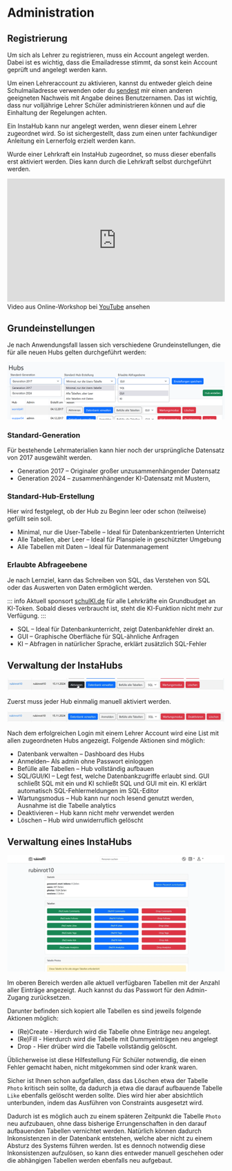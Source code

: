# Administration

## Registrierung

Um sich als Lehrer zu registrieren, muss ein Account angelegt werden. Dabei ist es wichtig, dass die Emailadresse stimmt, da sonst kein Account geprüft und angelegt werden kann. 

Um einen Lehreraccount zu aktivieren, kannst du entweder gleich deine Schulmailadresse verwenden oder du [sendest](https://wi-wissen.de/contact.php) mir einen anderen geeigneten Nachweis mit Angabe deines Benutzernamen. Das ist wichtig, dass nur volljährige Lehrer Schüler administrieren können und auf die Einhaltung der Regelungen achten.

Ein InstaHub kann nur angelegt werden, wenn dieser einem Lehrer zugeordnet wird. So ist sichergestellt, dass zum einen unter fachkundiger Anleitung ein Lernerfolg erzielt werden kann. 

Wurde einer Lehrkraft ein InstaHub zugeordnet, so muss dieser ebenfalls erst aktiviert werden. Dies kann durch die Lehrkraft selbst durchgeführt werden.

<div class="player-schule" style="max-width: 1280px; margin: 0 auto;">
  <iframe
  src="https://player.schule/youtube/diP5nuSz8dg?embed=1"
  style="width:100%; aspect-ratio: 1280/720"
  frameborder="0" allow="autoplay; fullscreen; picture-in-picture" allowfullscreen allowTransparency
  ></iframe>
</div>

<figcaption>Video aus Online-Workshop bei <a href="https://youtu.be/diP5nuSz8dg">YouTube</a> ansehen </figcaption>

## Grundeinstellungen

Je nach Anwendungsfall lassen sich verschiedene Grundeinstellungen, die für alle neuen Hubs gelten durchgeführt werden:

![InstaHub Einstellungen](img/instahub-settings.png)

### Standard-Generation

Für bestehende Lehrmaterialien kann hier noch der ursprüngliche Datensatz von 2017 ausgewählt werden.

* Generation 2017 – Originaler großer unzusammenhängender Datensatz
* Generation 2024 – zusammenhängender KI-Datensatz mit Mustern, 

### Standard-Hub-Erstellung

Hier wird festgelegt, ob der Hub zu Beginn leer oder schon (teilweise) gefüllt sein soll.

* Minimal, nur die User-Tabelle – Ideal für Datenbankzentrierten Unterricht
* Alle Tabellen, aber Leer – Ideal für Planspiele in geschützter Umgebung 
* Alle Tabellen mit Daten – Ideal für Datenmanagement

### Erlaubte Abfrageebene

Je nach Lernziel, kann das Schreiben von SQL, das Verstehen von SQL oder das Auswerten von Daten ermöglicht werden.

::: info
Aktuell sponsort [schulKI.de](https://schulki.de/) für alle Lehrkräfte ein Grundbudget an KI-Token. Sobald dieses verbraucht ist, steht die KI-Funktion nicht mehr zur Verfügung.
:::

* SQL – Ideal für Datenbankunterricht, zeigt Datenbankfehler direkt an.
* GUI – Graphische Oberfläche für SQL-ähnliche Anfragen
* KI – Abfragen in natürlicher Sprache, erklärt zusätzlich SQL-Fehler


## Verwaltung der InstaHubs

![hubs](img/hub-activation.webp)

Zuerst muss jeder Hub einmalig manuell aktiviert werden.

![hubs](img/hub-settings.webp)

Nach dem erfolgreichen Login mit einem Lehrer Account wird eine List mit allen zugeordneten Hubs angezeigt. Folgende Aktionen sind möglich:

* Datenbank verwalten – Dashboard des Hubs
* Anmelden– Als admin ohne Passwort einloggen
* Befülle alle Tabellen – Hub vollständig aufbauen
* SQL/GUI/KI – Legt fest, welche Datenbankzugriffe erlaubt sind. GUI schließt SQL mit ein und KI schließt SQL und GUI mit ein. KI erklärt automatisch SQL-Fehlermeldungen im SQL-Editor 
* Wartungsmodus – Hub kann nur noch lesend genutzt werden, Ausnahme ist die Tabelle analytics
* Deaktivieren – Hub kann nicht mehr verwendet werden
* Löschen – Hub wird unwiderruflich gelöscht

## Verwaltung eines InstaHubs

![InstaHub Admin](img/hubadmin.webp)

Im oberen Bereich werden alle aktuell verfügbaren Tabellen mit der Anzahl aller Einträge angezeigt. Auch kannst du das Passwort für den Admin-Zugang zurücksetzen.

Darunter befinden sich kopiert alle Tabellen es sind jeweils folgende Aktionen möglich:

* (Re)Create - Hierdurch wird die Tabelle ohne Einträge neu angelegt.
* (Re)Fill - Hierdurch wird die Tabelle mit Dummyeinträgen neu angelegt
* Drop - Hier drüber wird die Tabelle vollständig gelöscht.

Üblicherweise ist diese Hilfestellung Für Schüler notwendig, die einen Fehler gemacht haben, nicht mitgekommen sind oder krank waren.

Sicher ist Ihnen schon aufgefallen, dass das Löschen etwa der Tabelle `Photo` kritisch sein sollte, da dadurch ja etwa die darauf aufbauende Tabelle `Like` ebenfalls gelöscht werden sollte. Dies wird hier aber absichtlich unterbunden, indem das Ausführen von Constraints ausgesetzt wird. 

Dadurch ist es möglich auch zu einem späteren Zeitpunkt die Tabelle `Photo` neu aufzubauen, ohne dass bisherige Errungenschaften in den darauf aufbauenden Tabellen vernichtet werden. Natürlich können dadurch Inkonsistenzen in der Datenbank entstehen, welche aber nicht zu einem Absturz des Systems führen werden. Ist es dennoch notwendig diese Inkonsistenzen aufzulösen, so kann dies entweder manuell geschehen oder die abhängigen Tabellen werden ebenfalls neu aufgebaut.







